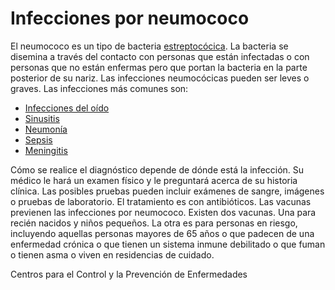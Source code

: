 Infecciones por neumococo
=========================


El neumococo es un tipo de bacteria [estreptocócica](https://medlineplus.gov/spanish/streptococcalinfections.html). La bacteria se disemina a través del contacto con personas que están infectadas o con personas que no están enfermas pero que portan la bacteria en la parte posterior de su nariz. Las infecciones neumocócicas pueden ser leves o graves. Las infecciones más comunes son:

* [Infecciones del oído](https://medlineplus.gov/spanish/earinfections.html)
* [Sinusitis](https://medlineplus.gov/spanish/sinusitis.html)
* [Neumonía](https://medlineplus.gov/spanish/pneumonia.html)
* [Sepsis](https://medlineplus.gov/spanish/sepsis.html)
* [Meningitis](https://medlineplus.gov/spanish/meningitis.html)


Cómo se realice el diagnóstico depende de dónde está la infección. Su médico le hará un examen físico y le preguntará acerca de su historia clínica. Las posibles pruebas pueden incluir exámenes de sangre, imágenes o pruebas de laboratorio. El tratamiento es con antibióticos. Las vacunas previenen las infecciones por neumococo. Existen dos vacunas. Una para recién nacidos y niños pequeños. La otra es para personas en riesgo, incluyendo aquellas personas mayores de 65 años o que padecen de una enfermedad crónica o que tienen un sistema inmune debilitado o que fuman o tienen asma o viven en residencias de cuidado. 


Centros para el Control y la Prevención de Enfermedades


